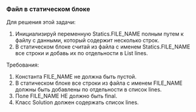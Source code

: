
### Файл в статическом блоке

Для решения этой задачи:
1. Инициализируй переменную Statics.FILE_NAME полным путем к файлу с данными, который содержит несколько строк.
2. В статическом блоке считай из файла с именем Statics.FILE_NAME все строки и добавь их по отдельности в List lines.


Требования:
1.	Константа FILE_NAME не должна быть пустой.
2.	В статическом блоке все строки из файла с именем FILE_NAME должны быть добавлены по отдельности в список lines.
3.	Поле FILE_NAME НЕ должно быть final.
4.	Класс Solution должен содержать список lines.


